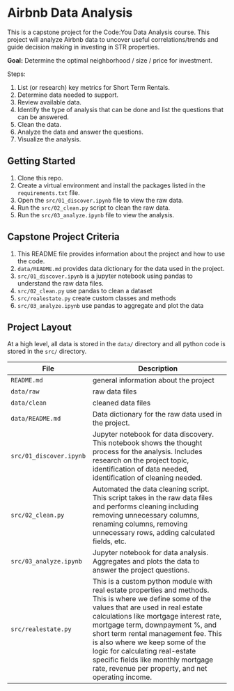 # Airbnb Data Analysis

This is a capstone project for the Code:You Data Analysis course. This project 
will analyze Airbnb data to uncover useful correlations/trends and guide 
decision making in investing in STR properties.

**Goal:**
Determine the optimal neighborhood / size / price for investment.

Steps:
1. List (or research) key metrics for Short Term Rentals.
2. Determine data needed to support.
3. Review available data.
4. Identify the type of analysis that can be done and list the questions that can be answered.
5. Clean the data.
6. Analyze the data and answer the questions.
7. Visualize the analysis.

## Getting Started

1. Clone this repo.
2. Create a virtual environment and install the packages listed in the `requirements.txt` file.
3. Open the `src/01_discover.ipynb` file to view the raw data.
4. Run the `src/02_clean.py` script to clean the raw data.
5. Run the `src/03_analyze.ipynb` file to view the analysis.



## Capstone Project Criteria

1. This README file provides information about the project and how to use the code.
2. `data/README.md` provides data dictionary for the data used in the project.
3. `src/01_discover.ipynb` is a jupyter notebook using pandas to understand the raw data files.
4. `src/02_clean.py` use pandas to clean a dataset
5. `src/realestate.py` create custom classes and methods
6. `src/03_analyze.ipynb` use pandas to aggregate and plot the data

## Project Layout

At a high level, all data is stored in the `data/` directory and all python code is stored in the `src/` directory.

| File | Description |
| ---- | ----------- |
| `README.md` | general information about the project |
| `data/raw` | raw data files |
| `data/clean` | cleaned data files |
| `data/README.md` | Data dictionary for the raw data used in the project. |
| `src/01_discover.ipynb` | Jupyter notebook for data discovery. This notebook shows the thought process for the analysis. Includes research on the project topic, identification of data needed, identification of cleaning needed. |
| `src/02_clean.py` | Automated the data cleaning script. This script takes in the raw data files and performs cleaning including removing unnecessary columns, renaming columns, removing unnecessary rows, adding calculated fields, etc. |
| `src/03_analyze.ipynb` | Jupyter notebook for data analysis. Aggregates and plots the data to answer the project questions. |
| `src/realestate.py` | This is a custom python module with real estate properties and methods. This is where we define some of the values that are used in real estate calculations like mortgage interest rate, mortgage term, downpayment %, and short term rental management fee. This is also where we keep some of the logic for calculating real-estate specific fields like monthly mortgage rate, revenue per property, and net operating income. |
